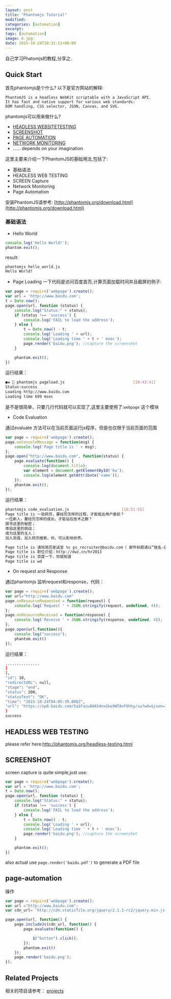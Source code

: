 ```yaml
---
layout: post
title: "Phantomjs Tutorial"
modified:
categories: [automation]
excerpt:
tags: [automation]
image: 6.jpg:
date: 2015-10-24T10:31:11+08:00
---
```


自己学习Phatomjs的教程,分享之.

## Quick Start
首先phantomjs是个什么? 以下是官方网站的解释:

```
PhantomJS is a headless WebKit scriptable with a JavaScript API.
It has fast and native support for various web standards:
DOM handling, CSS selector, JSON, Canvas, and SVG.
```

phantomjs可以用来做什么?

- [HEADLESS WEBSITETESTING](http://phantomjs.org/headless-testing.html)
- [SCREENSHOT](http://phantomjs.org/screen-capture.html)
- [PAGE AUTOMATION](http://phantomjs.org/page-automation.html)
- [NETWORK MONITORING](http://phantomjs.org/network-monitoring.html)
- ...... depends on your imagination

这里主要来介绍一下PhantomJS的基础用法,包括了:

- 基础语法
- HEADLESS WEB TESTING
- SCREEN Capture
- Network Monitoring
- Page Automation


安装PhantomJS请参考: [http://phantomjs.org/download.html](http://phantomjs.org/download.html)

### 基础语法

- Hello World

```javascript
console.log('Hello World!');
phantom.exit();
```

result:

```sh
phantomjs hello_world.js
Hello World!
```

- Page Loading
一下代码是访问百度首页,计算页面加载时间并且截屏的例子:

```javascript
var page = require('webpage').create();
var url = 'http://www.baidu.com';
t = Date.now();
page.open(url, function (status) {
    console.log("Status:" + status);
    if (status !== 'success') {
        console.log('FAIL to load the address');
    } else {
        t = Date.now() - t;
        console.log('Loading ' + url);
        console.log('Loading time ' + t + ' msec');
        page.render('baidu.png'); //capture the screenshot
    }

    phantom.exit();
})
```

运行结果：

```bash
●✚  phantomjs pageload.js                              [10:43:41]
Status:success
Loading http://www.baidu.com
Loading time 699 msec
```

是不是很简单，只要几行代码就可以实现了,这里主要使用了:```webpage``` 这个模块

- Code Evaluation

通过evaluate 方法可以在当前页面运行js程序，但是也仅限于当前页面的范围

```javascript
var page = require('webpage').create();
page.onConsoleMessage = function(msg) {
    console.log('Page title is ' + msg);
};
page.open("http://www.baidu.com", function(status) {
    page.evaluate(function() {
        console.log(document.title);
        var element = document.getElementById('kw');
        console.log(element.getAttribute('name'));
    });
    phantom.exit();
});
```

运行结果：

```sh
phantomjs code_evaluation.js                       [10:51:55]
Page title is 一张网页，要经历怎样的过程，才能抵达用户面前？
一位新人，要经历怎样的成长，才能站在技术之巅？
探寻这里的秘密；
体验这里的挑战；
成为这里的主人；
加入百度，加入网页搜索，你，可以影响世界。

Page title is 请将简历发送至 %c ps_recruiter@baidu.com（ 邮件标题请以“姓名-应聘XX职位-来自console”命名） color:red
Page title is 职位介绍：http://dwz.cn/hr2013
Page title is 百度一下，你就知道
Page title is wd

```

- On request and Response

通过phantomjs 监听request和response，代码：

```javascript
var page = require('webpage').create();
var url="http://www.baidu.com"
page.onResourceRequested = function(request) {
    console.log('Request ' + JSON.stringify(request, undefined, 4));
};
page.onResourceReceived = function(response) {
    console.log('Receive ' + JSON.stringify(response, undefined, 4));
};
page.open(url,function(){
    console.log("success");
    phantom.exit()
});
```

 运行结果：

 ```sh
 ...............
}
],
"id": 18,
"redirectURL": null,
"stage": "end",
"status": 200,
"statusText": "OK",
"time": "2015-10-24T04:05:39.086Z",
"url": "https://sp0.baidu.com/5a1Fazu8AA54nxGko9WTAnF6hhy/su?wd=&json=1&p=3&sid=17521_1455_17619_13245_17640_17001_17470_17072_15640_11634_17051&req=2&csor=0&cb=jQuery110209065551124513149_1445659538702&_=1445659538703"
}
success
 ```

## HEADLESS WEB TESTING

please refer here:http://phantomjs.org/headless-testing.html

## SCREENSHOT

screen capture is quite simple,just use:

```javascript
var page = require('webpage').create();
var url = 'http://www.baidu.com';
t = Date.now();
page.open(url, function (status) {
    console.log("Status:" + status);
    if (status !== 'success') {
        console.log('FAIL to load the address');
    } else {
        t = Date.now() - t;
        console.log('Loading ' + url);
        console.log('Loading time ' + t + ' msec');
        page.render('baidu.png'); //capture the screenshot
    }

    phantom.exit();
})
```

also actual use ```page.render('baidu.pdf')``` to generate a PDF file

## page-automation

操作

```javascript
var page = require('webpage').create();
var url ="http://www.baidu.com";
var cdn_url= 'http://cdn.staticfile.org/jquery/2.1.1-rc2/jquery.min.js';

page.open(url, function() {
    page.includeJs(cdn_url, function() {
        page.evaluate(function() {

            $("button").click();
        });
        phantom.exit()
    });
    page.render('baidu.png');
});
```

## Related Projects

相关的项目请参考：
[projects](http://phantomjs.org/related-projects.html)
